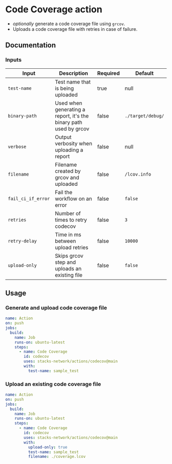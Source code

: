 # Code Coverage action

- _optionally_ generate a code coverage file using `grcov`.
- Uploads a code coverage file with retries in case of failure.

## Documentation

### Inputs
| Input | Description | Required | Default |
| ------------------------------- | ----------------------------------------------------- | ------------------------- | ------------------------- |
| `test-name` | Test name that is being uploaded | true | null |
| `binary-path` | Used when generating a report, it's the binary path used by grcov | false | `./target/debug/` |
| `verbose` | Output verbosity when uploading a report | false | null |
| `filename` | Filename created by grcov and uploaded | false | `/lcov.info` |
| `fail_ci_if_error` | Fail the workflow on an error | false | `false` |
| `retries` | Number of times to retry codecov | false | `3` |
| `retry-delay` | Time in ms between upload retries | false | `10000` |
| `upload-only` | Skips grcov step and uploads an existing file | false | `false` |

## Usage

### Generate and upload code coverage file

```yaml
name: Action
on: push
jobs:
  build:
    name: Job
    runs-on: ubuntu-latest
    steps:
      - name: Code Coverage
        id: codecov
        uses: stacks-network/actions/codecov@main
        with:
          test-name: sample_test
```

### Upload an existing code coverage file

```yaml
name: Action
on: push
jobs:
  build:
    name: Job
    runs-on: ubuntu-latest
    steps:
      - name: Code Coverage
        id: codecov
        uses: stacks-network/actions/codecov@main
        with:
          upload-only: true
          test-name: sample_test
          filename: ./coverage.lcov
```
